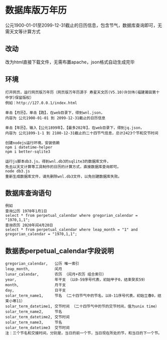 <!--
 * @Description: 
 * @Version: 1.0.0
 * @Author: lax
 * @Date: 2023-04-23 23:20:00
 * @LastEditors: lax
 * @LastEditTime: 2023-04-23 23:49:40
-->
# 数据库版万年历
公元1900-01-01至2099-12-31截止的日历信息，包含节气，数据库查询即可，无需天文等计算方式

## 改动
改为html直接下载文件，无需布置apache，json格式自动生成完毕

## 环境

```
打开网页，运行网页版万年历（网页版万年历源于 寿星天文历(V5.10)许剑伟(福建莆田第十中学)保留版权）
例如：http://127.0.0.1/index.html
```

```
单击【月历】，单击【跑】，在web目录下，得到wnl.json，
内容为 公元1900-01-01 到 2099-12-31截止的日历信息
```
 
```
单击【年历】，输入【公元1899年】，【最多202年】，在web目录下，得到jq.json，
内容为 公元1899-1-1 到 2100-12-31截止的二十四节气信息，总计2423个节和交节时间
``` 

```
创建nodejs运行环境，安装依赖
npm i datetime-helper
npm i better-sqlite3
```

```
运行js脚本db3.js，得到wnl.db3的sqlite3的数据库文件，
免去以天文计算等工具制作的日历的计算方式，直接数据库查询即可。
node db3.js
重新生成数据库文件，请先删除wnl.db3文件，以免创建数据库失败。
```

## 数据库查询语句
```
例如
查询公历 1970年1月1日
select * from perpetual_calendar where gregorian_calendar = "1970,1,1";
查询农历 2020年闰4月20日
select * from perpetual_calendar where leap_month = "1" and gregorian_calendar = "1970,1,1";
```

## 数据表perpetual_calendar字段说明
```
gregorian_calendar,   公历 唯一索引
leap_month,           闰月 
lunar_calendar,       农历 （闰月+农历 组合索引）
year,                 年干支 （以0-59序号代表，初始甲子0，结束癸亥59）
month,                月干支
day,                  日干支
solar_term_name1,     节名 （二十四节气中的节名，以0-11序号代表，初始立春0，结束小寒11）
solar_term_datetime1, 交节时间 （二十四节气中的节的交节时间，值为unix time）
solar_term_name2,     节名
solar_term_datetime2, 交节时间
solar_term_name3,     节名
solar_term_datetime3  交节时间
注：三个节名和交接时间，分别是，当日的前一个节，当日现在所处的节，和当日的下一个节。
```
